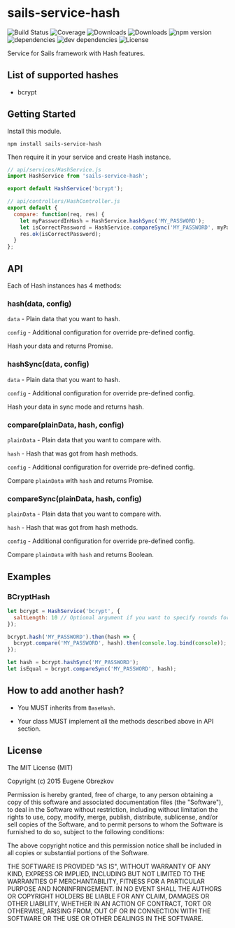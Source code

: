 # sails-service-hash

![Build Status](https://img.shields.io/travis/ghaiklor/sails-service-hash.svg)
![Coverage](https://img.shields.io/coveralls/ghaiklor/sails-service-hash.svg)
![Downloads](https://img.shields.io/npm/dm/sails-service-hash.svg)
![Downloads](https://img.shields.io/npm/dt/sails-service-hash.svg)
![npm version](https://img.shields.io/npm/v/sails-service-hash.svg)
![dependencies](https://img.shields.io/david/ghaiklor/sails-service-hash.svg)
![dev dependencies](https://img.shields.io/david/dev/ghaiklor/sails-service-hash.svg)
![License](https://img.shields.io/npm/l/sails-service-hash.svg)

Service for Sails framework with Hash features.

## List of supported hashes

- bcrypt

## Getting Started

Install this module.

```shell
npm install sails-service-hash
```

Then require it in your service and create Hash instance.

```javascript
// api/services/HashService.js
import HashService from 'sails-service-hash';

export default HashService('bcrypt');

// api/controllers/HashController.js
export default {
  compare: function(req, res) {
    let myPasswordInHash = HashService.hashSync('MY_PASSWORD');
    let isCorrectPassword = HashService.compareSync('MY_PASSWORD', myPasswordInHash);
    res.ok(isCorrectPassword);
  }
};
```

## API

Each of Hash instances has 4 methods:

### hash(data, config)

`data` - Plain data that you want to hash.

`config` - Additional configuration for override pre-defined config.

Hash your data and returns Promise.

### hashSync(data, config)

`data` - Plain data that you want to hash.

`config` - Additional configuration for override pre-defined config.

Hash your data in sync mode and returns hash.

### compare(plainData, hash, config)

`plainData` - Plain data that you want to compare with.

`hash` - Hash that was got from hash methods.

`config` - Additional configuration for override pre-defined config.

Compare `plainData` with `hash` and returns Promise.

### compareSync(plainData, hash, config)

`plainData` - Plain data that you want to compare with.

`hash` - Hash that was got from hash methods.

`config` - Additional configuration for override pre-defined config.

Compare `plainData` with `hash` and returns Boolean.

## Examples

### BCryptHash

```javascript
let bcrypt = HashService('bcrypt', {
  saltLength: 10 // Optional argument if you want to specify rounds for of auto-generated salt
});

bcrypt.hash('MY_PASSWORD').then(hash => {
  bcrypt.compare('MY_PASSWORD', hash).then(console.log.bind(console));
});

let hash = bcrypt.hashSync('MY_PASSWORD');
let isEqual = bcrypt.compareSync('MY_PASSWORD', hash);
```

## How to add another hash?

- You MUST inherits from `BaseHash`.

- Your class MUST implement all the methods described above in API section.

## License

The MIT License (MIT)

Copyright (c) 2015 Eugene Obrezkov

Permission is hereby granted, free of charge, to any person obtaining a copy
of this software and associated documentation files (the "Software"), to deal
in the Software without restriction, including without limitation the rights
to use, copy, modify, merge, publish, distribute, sublicense, and/or sell
copies of the Software, and to permit persons to whom the Software is
furnished to do so, subject to the following conditions:

The above copyright notice and this permission notice shall be included in all
copies or substantial portions of the Software.

THE SOFTWARE IS PROVIDED "AS IS", WITHOUT WARRANTY OF ANY KIND, EXPRESS OR
IMPLIED, INCLUDING BUT NOT LIMITED TO THE WARRANTIES OF MERCHANTABILITY,
FITNESS FOR A PARTICULAR PURPOSE AND NONINFRINGEMENT. IN NO EVENT SHALL THE
AUTHORS OR COPYRIGHT HOLDERS BE LIABLE FOR ANY CLAIM, DAMAGES OR OTHER
LIABILITY, WHETHER IN AN ACTION OF CONTRACT, TORT OR OTHERWISE, ARISING FROM,
OUT OF OR IN CONNECTION WITH THE SOFTWARE OR THE USE OR OTHER DEALINGS IN THE
SOFTWARE.

